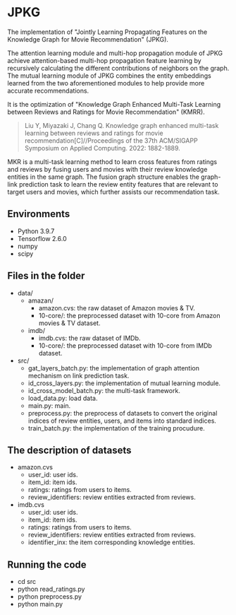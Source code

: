 # JPKG
The implementation of "Jointly Learning Propagating Features on the Knowledge Graph for Movie Recommendation" (JPKG).

The attention learning module and multi-hop propagation module of JPKG achieve attention-based multi-hop propagation feature learning by recursively calculating the different contributions of neighbors on the graph. The mutual learning module of JPKG combines the entity embeddings learned from the two aforementioned modules to help provide more accurate recommendations.

It is the optimization of "Knowledge Graph Enhanced Multi-Task Learning between Reviews and Ratings for Movie Recommendation" (KMRR).
> Liu Y, Miyazaki J, Chang Q. Knowledge graph enhanced multi-task learning between reviews and ratings for movie recommendation[C]//Proceedings of the 37th ACM/SIGAPP Symposium on Applied Computing. 2022: 1882-1889.

MKR is a multi-task learning method to learn cross features from ratings and reviews by fusing users and movies with their review knowledge entities in the same graph. The fusion graph structure enables the graph-link prediction task to learn the review entity features that are relevant to target users and movies, which further assists our recommendation task.
## Environments
- Python 3.9.7
- Tensorflow 2.6.0
- numpy 
- scipy
## Files in the folder
- data/
  - amazan/
    - amazon.cvs: the raw dataset of Amazon movies & TV.
    - 10-core/: the preprocessed dataset with 10-core from Amazon movies & TV dataset.
  - imdb/
    - imdb.cvs: the raw dataset of IMDb.
    - 10-core/: the preprocessed dataset with 10-core from IMDb dataset.
- src/
  - gat_layers_batch.py: the implementation of graph attention mechanism on link prediction task.
  - id_cross_layers.py: the implementation of mutual learning module.
  - id_cross_model_batch.py: the multi-task framework.
  - load_data.py: load data.
  - main.py: main.
  - preprocess.py: the preprocess of datasets to convert the original indices of review entities, users, and items into standard indices.
  - train_batch.py: the implementation of the training procudure.
## The description of datasets
- amazon.cvs
  - user_id: user ids.
  - item_id: item ids.
  - ratings: ratings from users to items.
  - review_identifiers: review entities extracted from reviews.
- imdb.cvs
  - user_id: user ids.
  - item_id: item ids.
  - ratings: ratings from users to items.
  - review_identifiers: review entities extracted from reviews.
  - identifier_inx: the item corresponding knowledge entities.
## Running the code
- cd src
- python read_ratings.py
- python preprocess.py
- python main.py
